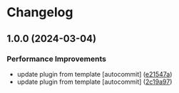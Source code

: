 # Changelog

## 1.0.0 (2024-03-04)


### Performance Improvements

* update plugin from template [autocommit] ([e21547a](https://github.com/kc-workspace/asdf-operator-sdk/commit/e21547ab38cbfc4b0770e44781b3d6257e1c4638))
* update plugin from template [autocommit] ([2c19a97](https://github.com/kc-workspace/asdf-operator-sdk/commit/2c19a973fc68edcf9110fe23aab036b39065f98e))
